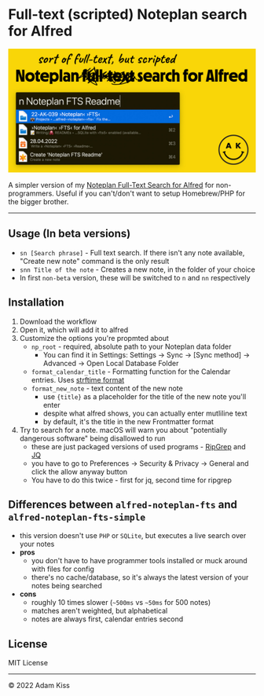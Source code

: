 
# Full-text (scripted) Noteplan search for Alfred

![OG Social image](social.jpg)

A simpler version of my [Noteplan Full-Text Search for Alfred](https://github.com/adamkiss/alfred-noteplan-fts) for non-programmers. Useful if you can't/don't want to setup Homebrew/PHP for the bigger brother.

---

## Usage (In beta versions)
- `sn [Search phrase]` - Full text search. If there isn't any note available, "Create new note" command is the only result
- `snn Title of the note` - Creates a new note, in the folder of your choice
- In first `non-beta` version, these will be switched to `n` and `nn` respectively

## Installation
1. Download the workflow
2. Open it, which will add it to alfred
3. Customize the options you're propmted about
    - `np_root` - required, absolute path to your Noteplan data folder
        - You can find it in Settings: Settings → Sync → [Sync method] → Advanced → Open Local Database Folder
    - `format_calendar_title` - Formatting function for the Calendar entries. Uses [strftime format](https://strftime.org)
    - `format_new_note` - text content of the new note
        - use `{title}` as a placeholder for the title of the new note you'll enter
        - despite what alfred shows, you can actually enter mutliline text
        - by default, it's the title in the new Frontmatter format
4. Try to search for a note. macOS will warn you about "potentially dangerous software" being disallowed to run
    - these are just packaged versions of used programs - [RipGrep](https://github.com/BurntSushi/ripgrep) and [JQ](https://github.com/stedolan/jq)
    - you have to go to Preferences → Security & Privacy → General and click the allow anyway button
    - You have to do this twice - first for jq, second time for ripgrep

## Differences between `alfred-noteplan-fts` and `alfred-noteplan-fts-simple`
- this version doesn't use `PHP` or `SQLite`, but executes a live search over your notes
- **pros**
	- you don't have to have programmer tools installed or muck around with files for config
	- there's no cache/database, so it's always the latest version of your notes being searched
- **cons**
	- roughly 10 times slower (`~500ms` vs `~50ms` for 500 notes)
	- matches aren't weighted, but alphabetical
	- notes are always first, calendar entries second

## License
MIT License

---

© 2022 Adam Kiss